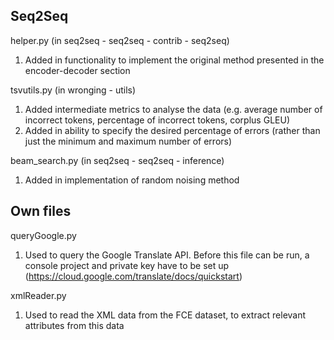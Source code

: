 ## Seq2Seq ##

helper.py (in seq2seq - seq2seq - contrib - seq2seq) 
1.	Added in functionality to implement the original method presented in the encoder-decoder section 

tsvutils.py (in wronging - utils)
1.	Added intermediate metrics to analyse the data (e.g. average number of incorrect tokens, percentage of incorrect tokens, corplus GLEU)
2.	Added in ability to specify the desired percentage of errors (rather than just the minimum and maximum number of errors) 

beam_search.py (in seq2seq - seq2seq - inference)
1.	Added in implementation of random noising method 

## Own files ## 

queryGoogle.py
1.	Used to query the Google Translate API. Before this file can be run, a console project and private key have to be set up (https://cloud.google.com/translate/docs/quickstart) 

xmlReader.py
1.	Used to read the XML data from the FCE dataset, to extract relevant attributes from this data 
